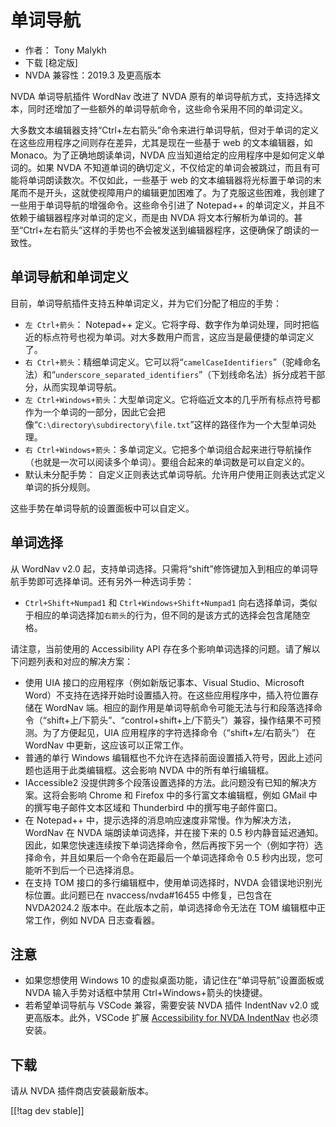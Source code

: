 # 单词导航 #

* 作者： Tony Malykh
* 下载 [稳定版]
* NVDA 兼容性：2019.3 及更高版本

NVDA 单词导航插件 WordNav 改进了 NVDA
原有的单词导航方式，支持选择文本，同时还增加了一些额外的单词导航命令，这些命令采用不同的单词定义。

大多数文本编辑器支持“Ctrl+左右箭头”命令来进行单词导航，但对于单词的定义在这些应用程序之间则存在差异，尤其是现在一些基于 web 的文本编辑器，如
Monaco。为了正确地朗读单词，NVDA 应当知道给定的应用程序中是如何定义单词的。如果 NVDA
不知道单词的确切定义，不仅给定的单词会被跳过，而且有可能将单词朗读数次。不仅如此，一些基于 web
的文本编辑器将光标置于单词的末尾而不是开头，这就使视障用户的编辑更加困难了。为了克服这些困难，我创建了一些用于单词导航的增强命令。这些命令引进了
Notepad++ 的单词定义，并且不依赖于编辑器程序对单词的定义，而是由 NVDA
将文本行解析为单词的。甚至“Ctrl+左右箭头”这样的手势也不会被发送到编辑器程序，这便确保了朗读的一致性。

## 单词导航和单词定义

目前，单词导航插件支持五种单词定义，并为它们分配了相应的手势：

* `左 Ctrl+箭头`： Notepad++
  定义。它将字母、数字作为单词处理，同时把临近的标点符号也视为单词。对大多数用户而言，这应当是最便捷的单词定义了。
* `右
  Ctrl+箭头`：精细单词定义。它可以将“`camelCaseIdentifiers`”（驼峰命名法）和“`underscore_separated_identifiers`”（下划线命名法）拆分成若干部分，从而实现单词导航。
* `左
  Ctrl+Windows+箭头`：大型单词定义。它将临近文本的几乎所有标点符号都作为一个单词的一部分，因此它会把像“`C:\directory\subdirectory\file.txt`”这样的路径作为一个大型单词处理。
* `右
  Ctrl+Windows+箭头`：多单词定义。它把多个单词组合起来进行导航操作（也就是一次可以阅读多个单词）。要组合起来的单词数是可以自定义的。
* 默认未分配手势： 自定义正则表达式单词导航。允许用户使用正则表达式定义单词的拆分规则。

这些手势在单词导航的设置面板中可以自定义。

## 单词选择

从 WordNav v2.0 起，支持单词选择。只需将“shift”修饰键加入到相应的单词导航手势即可选择单词。还有另外一种选词手势：

* `Ctrl+Shift+Numpad1` 和 `Ctrl+Windows+Shift+Numpad1`
  向右选择单词，类似于相应的单词选择加`右箭头`的行为，但不同的是该方式的选择会包含尾随空格。

请注意，当前使用的 Accessibility API 存在多个影响单词选择的问题。请了解以下问题列表和对应的解决方案：

* 使用 UIA 接口的应用程序（例如新版记事本、Visual Studio、Microsoft
  Word）不支持在选择开始时设置插入符。在这些应用程序中，插入符位置存储在 WordNav
  端。相应的副作用是单词导航命令可能无法与行和段落选择命令（“shift+上/下箭头”、“control+shift+上/下箭头”）兼容，操作结果不可预测。为了方便起见，UIA
  应用程序的字符选择命令（“shift+左/右箭头”） 在 WordNav 中更新，这应该可以正常工作。
* 普通的单行 Windows 编辑框也不允许在选择前面设置插入符号，因此上述问题也适用于此类编辑框。这会影响 NVDA 中的所有单行编辑框。
* IAccessible2 没提供跨多个段落设置选择的方法。此问题没有已知的解决方案。这将会影响 Chrome 和 Firefox
  中的多行富文本编辑框，例如 GMail 中的撰写电子邮件文本区域和 Thunderbird 中的撰写电子邮件窗口。
* 在 Notepad++ 中，提示选择的消息响应速度非常慢。作为解决方法，WordNav 在 NVDA 端朗读单词选择，并在接下来的 0.5
  秒内静音延迟通知。因此，如果您快速连续按下单词选择命令，然后再按下另一个（例如字符）选择命令，并且如果后一个命令在距最后一个单词选择命令 0.5
  秒内出现，您可能听不到后一个已选择消息。
* 在支持 TOM 接口的多行编辑框中，使用单词选择时，NVDA 会错误地识别光标位置。此问题已在 nvaccess/nvda#16455
  中修复，已包含在 NVDA2024.2 版本中。在此版本之前，单词选择命令无法在 TOM 编辑框中正常工作，例如 NVDA 日志查看器。

## 注意

* 如果您想使用 Windows 10 的虚拟桌面功能，请记住在“单词导航”设置面板或 NVDA 输入手势对话框中禁用
  Ctrl+Windows+箭头的快捷键。
* 若希望单词导航与 VSCode 兼容，需要安装 NVDA 插件 IndentNav v2.0 或更高版本。此外，VSCode 扩展
  [Accessibility for NVDA
  IndentNav](https://marketplace.visualstudio.com/items?itemName=TonyMalykh.nvda-indent-nav-accessibility)
  也必须安装。

##  下载

请从 NVDA 插件商店安装最新版本。

[[!tag dev stable]]

[1]: https://www.nvaccess.org/addonStore/legacy?file=wordnav
